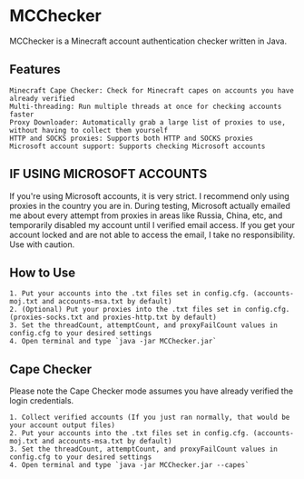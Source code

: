 # MCChecker
MCChecker is a Minecraft account authentication checker written in Java.

## Features
```
Minecraft Cape Checker: Check for Minecraft capes on accounts you have already verified
Multi-threading: Run multiple threads at once for checking accounts faster  
Proxy Downloader: Automatically grab a large list of proxies to use, without having to collect them yourself  
HTTP and SOCKS proxies: Supports both HTTP and SOCKS proxies
Microsoft account support: Supports checking Microsoft accounts
```

## IF USING MICROSOFT ACCOUNTS
If you're using Microsoft accounts, it is very strict. I recommend only using proxies in the country you are in.
During testing, Microsoft actually emailed me about every attempt from proxies in areas like Russia, China, etc, and temporarily disabled my account until I verified email access.
If you get your account locked and are not able to access the email, I take no responsibility. Use with caution.

## How to Use
```
1. Put your accounts into the .txt files set in config.cfg. (accounts-moj.txt and accounts-msa.txt by default)
2. (Optional) Put your proxies into the .txt files set in config.cfg. (proxies-socks.txt and proxies-http.txt by default)
3. Set the threadCount, attemptCount, and proxyFailCount values in config.cfg to your desired settings
4. Open terminal and type `java -jar MCChecker.jar` 
```

## Cape Checker
Please note the Cape Checker mode assumes you have already verified the login credentials.
```
1. Collect verified accounts (If you just ran normally, that would be your account output files)
2. Put your accounts into the .txt files set in config.cfg. (accounts-moj.txt and accounts-msa.txt by default)
3. Set the threadCount, attemptCount, and proxyFailCount values in config.cfg to your desired settings
4. Open terminal and type `java -jar MCChecker.jar --capes` 
```
